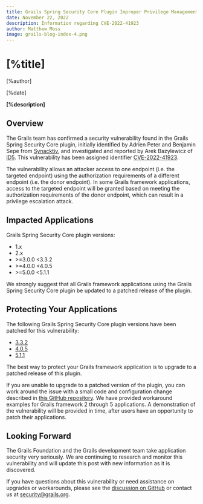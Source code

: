 ```yaml
---
title: Grails Spring Security Core Plugin Improper Privilege Management Vulnerability
date: November 22, 2022
description: Information regarding CVE-2022-41923
author: Matthew Moss
image: grails-blog-index-4.png
---
```


# [%title]

[%author]

[%date]

**[%description]**


## Overview

The Grails team has confirmed a security vulnerability found in the Grails Spring Security Core plugin, initially identified by Adrien Peter and Benjamin Sepe from [Synacktiv](https://www.synacktiv.com/), and investigated and reported by Arek Bazylewicz of [ID5](https://id5.io). This vulnerability has been assigned identifier [CVE-2022-41923](https://cve.mitre.org/cgi-bin/cvename.cgi?name=CVE-2022-41923).

The vulnerability allows an attacker access to one endpoint (i.e. the targeted endpoint) using the authorization requirements of a different endpoint (i.e. the donor endpoint). In some Grails framework applications, access to the targeted endpoint will be granted based on meeting the authorization requirements of the donor endpoint, which can result in a privilege escalation attack.

## Impacted Applications

Grails Spring Security Core plugin versions:
  * 1.x
  * 2.x
  * &gt;=3.0.0 &lt;3.3.2
  * &gt;=4.0.0 &lt;4.0.5
  * &gt;=5.0.0 &lt;5.1.1

We strongly suggest that all Grails framework applications using the Grails Spring Security Core plugin be updated to a patched release of the plugin.

## Protecting Your Applications

The following Grails Spring Security Core plugin versions have been patched for this vulnerability:
  * [3.3.2](https://github.com/grails/grails-spring-security-core/releases/tag/v3.3.2)
  * [4.0.5](https://github.com/grails/grails-spring-security-core/releases/tag/v4.0.5)
  * [5.1.1](https://github.com/grails/grails-spring-security-core/releases/tag/v5.1.1)

The best way to protect your Grails framework application is to upgrade to a patched release of this plugin.

If you are unable to upgrade to a patched version of the plugin, you can work around the issue with a small code and configuration change described in [this GitHub repository](https://github.com/grails/GSSC-CVE-2022-41923).  We have provided workaround examples for Grails framework 2 through 5 applications. A demonstration of the vulnerability will be provided in time, after users have an opportunity to patch their applications.

## Looking Forward

The Grails Foundation and the Grails development team take application security very seriously. We are continuing to research and monitor this vulnerability and will update this post with new information as it is discovered.

If you have questions about this vulnerability or need assistance on upgrades or workarounds, please see the [discussion on GitHub](https://github.com/grails/grails-spring-security-core/issues/844) or contact us at [security@grails.org](mailto:security@grails.org).
